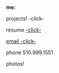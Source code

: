 **me:**

projects!
-click-

resume
<a href="test.docx" download>
-click-
 
email
<a href="mailto:bharat_nair@hotmail.com">-click-</a><br>

phone
510.999.1551

photos!
